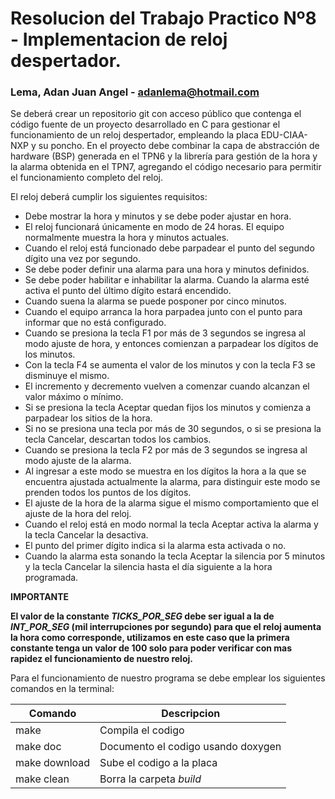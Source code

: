 # Resolucion del Trabajo Practico Nº8 - Implementacion de reloj despertador. 
### Lema, Adan Juan Angel - **adanlema@hotmail.com**

Se deberá crear un repositorio git con acceso público que contenga el código fuente de un proyecto desarrollado en C para gestionar el funcionamiento de un reloj despertador, empleando la placa EDU-CIAA-NXP y su poncho. En el proyecto debe combinar la capa de abstracción de hardware (BSP) generada en el TPN6 y la librería para gestión de la hora y la alarma obtenida en el TPN7, agregando el código necesario para permitir el funcionamiento completo del reloj.

El reloj deberá cumplir los siguientes requisitos:
* Debe mostrar la hora y minutos y se debe poder ajustar en hora.
* El reloj funcionará únicamente en modo de 24 horas. El equipo normalmente muestra la hora y minutos actuales.
* Cuando el reloj está funcionado debe parpadear el punto del segundo dígito una vez por segundo.
* Se debe poder definir una alarma para una hora y minutos definidos.
* Se debe poder habilitar e inhabilitar la alarma. Cuando la alarma esté activa el punto del último dígito estará encendido.
* Cuando suena la alarma se puede posponer por cinco minutos.
* Cuando el equipo arranca la hora parpadea junto con el punto para informar que no está configurado.
* Cuando se presiona la tecla F1 por más de 3 segundos se ingresa al modo ajuste de hora, y entonces comienzan a parpadear los dígitos de los minutos.
* Con la tecla F4 se aumenta el valor de los minutos y con la tecla F3 se disminuye el mismo.
* El incremento y decremento vuelven a comenzar cuando alcanzan el valor máximo o mínimo.
* Si se presiona la tecla Aceptar quedan fijos los minutos y comienza a parpadear los sitios de la hora.
* Si no se presiona una tecla por más de 30 segundos, o si se presiona la tecla Cancelar, descartan todos los cambios.
* Cuando se presiona la tecla F2 por más de 3 segundos se ingresa al modo ajuste de la alarma.
* Al ingresar a este modo se muestra en los dígitos la hora a la que se encuentra ajustada actualmente la alarma, para distinguir este modo se prenden todos los puntos de los dígitos.
* El ajuste de la hora de la alarma sigue el mismo comportamiento que el ajuste de la hora del reloj.
* Cuando el reloj está en modo normal la tecla Aceptar activa la alarma y la tecla Cancelar la
desactiva.
* El punto del primer dígito indica si la alarma esta activada o no.
* Cuando la alarma esta sonando la tecla Aceptar la silencia por 5 minutos y la tecla Cancelar la silencia hasta el día siguiente a la hora programada.

**IMPORTANTE**

**El valor de la constante *TICKS_POR_SEG* debe ser igual a la de *INT_POR_SEG* (mil interrupciones por segundo) para que el reloj aumenta la hora como corresponde, utilizamos en este caso que la primera constante tenga un valor de 100 solo para poder verificar con mas rapidez el funcionamiento de nuestro reloj.**

Para el funcionamiento de nuestro programa se debe emplear los siguientes comandos en la terminal:

| Comando | Descripcion |
| --- | --- |
| make | Compila el codigo |
| make doc | Documento el codigo usando doxygen |
| make download | Sube el codigo a la placa |
| make clean | Borra la carpeta *build* |
